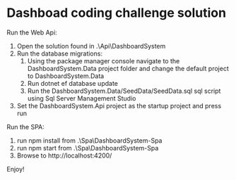 # Dashboad coding challenge solution 

Run the Web Api:

1. Open the solution found in .\Api\DashboardSystem
2. Run the database migrations:
	1. Using the package manager console navigate to the DashboardSystem.Data project folder and change the default project to DashboardSystem.Data
	2. Run dotnet ef database update
	3. Run the DashboardSystem.Data/SeedData/SeedData.sql sql script using Sql Server Management Studio
3. Set the DashboardSystem.Api project as the startup project and press run

Run the SPA:

1. run npm install from .\Spa\DashboardSystem-Spa
2. run npm start from .\Spa\DashboardSystem-Spa
3. Browse to http://localhost:4200/

Enjoy!
